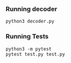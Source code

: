 ### Running decoder
  `python3 decoder.py`

### Running Tests

    python3 -m pytest
    pytest test.py test.py

